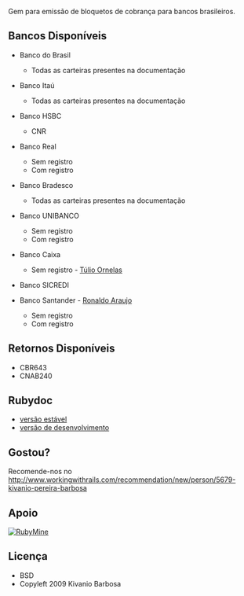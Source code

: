 Gem para emissão de bloquetos de cobrança para bancos brasileiros.

## Bancos Disponíveis

* Banco do Brasil
  * Todas as carteiras presentes na documentação

* Banco Itaú
  * Todas as carteiras presentes na documentação

* Banco HSBC
  * CNR

* Banco Real
  * Sem registro
  * Com registro

* Banco Bradesco
  * Todas as carteiras presentes na documentação

* Banco UNIBANCO
  * Sem registro
  * Com registro

* Banco Caixa
  * Sem registro - [Túlio Ornelas](https://github.com/tulios)

* Banco SICREDI

* Banco Santander - [Ronaldo Araujo](https://github.com/ronaldoaraujo)
  * Sem registro
  * Com registro

## Retornos Disponíveis

* CBR643
* CNAB240

## Rubydoc

- [versão estável](http://rubydoc.info/gems/brcobranca)
- [versão de desenvolvimento](http://rubydoc.info/github/kivanio/brcobranca/master/frames)

## Gostou?

Recomende-nos no http://www.workingwithrails.com/recommendation/new/person/5679-kivanio-pereira-barbosa

## Apoio

[![RubyMine](http://www.jetbrains.com/ruby/features/ruby_banners/ruby1/ruby468x60_rubin.gif)](http://www.jetbrains.com/ruby/features?utm_source=RubyMineUser&utm_medium=Banner&utm_campaign=RubyMine)

## Licença

- BSD
- Copyleft 2009 Kivanio Barbosa